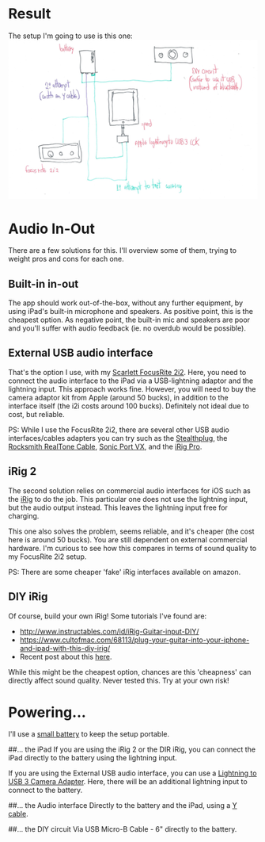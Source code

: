 # Result
The setup I'm going to use is this one:
![power-and-audio](./images/power-and-audio.jpg)

# Audio In-Out
There are a few solutions for this. I'll overview some of them, trying to weight pros and cons for each one.

## Built-in in-out
The app should work out-of-the-box, without any further equipment, by using iPad's built-in microphone and speakers. As positive point, this is the cheapest option. As negative point, the built-in mic and speakers are poor and you'll suffer with audio feedback (ie. no overdub would be possible).

## External USB audio interface
That's the option I use, with my [Scarlett FocusRite 2i2](https://us.focusrite.com/usb-audio-interfaces/scarlett-2i2). Here, you need to connect the audio interface to the iPad via a USB-lightning adaptor and the lightning input. This approach works fine. However, you will need to buy the camera adaptor kit from Apple (around 50 bucks), in addition to the interface itself (the i2i costs around 100 bucks). Definitely not ideal due to cost, but reliable.

PS: While I use the FocusRite 2i2, there are several other USB audio interfaces/cables adapters you can try such as the [Stealthplug](http://www.ikmultimedia.com/products/stealthplug/), the [Rocksmith RealTone Cable](https://www.youtube.com/watch?v=MLF9vdWE90s), [Sonic Port VX](http://line6.com/sonicport-audio-interface/sonicport-vx/), and the [iRig Pro](www.ikmultimedia.com/products/irigpro/).

## iRig 2
The second solution relies on commercial audio interfaces for iOS such as the [iRig](https://www.amazon.ca/IK-Multimedia-iRig-Guitar-Interface/dp/B00T631UTC/ref=sr_1_1?ie=UTF8&qid=1512423248&sr=8-1&keywords=irig) to do the job. This particular one does not use the lightning input, but the audio output instead. This leaves the lightning input free for charging.

This one also solves the problem, seems reliable, and it's cheaper (the cost here is around 50 bucks). You are still dependent on external commercial hardware. I'm curious to see how this compares in terms of sound quality to my FocusRite 2i2 setup.

PS: There are some cheaper 'fake' iRig interfaces available on amazon.

## DIY iRig
Of course, build your own iRig! Some tutorials I've found are:
- http://www.instructables.com/id/iRig-Guitar-input-DIY/
- https://www.cultofmac.com/68113/plug-your-guitar-into-your-iphone-and-ipad-with-this-diy-irig/
- Recent post about this [here](https://www.cultofmac.com/479961/how-to-play-guitar-iphone/).

While this might be the cheapest option, chances are this 'cheapness' can directly affect sound quality. Never tested this. Try at your own risk!

# Powering...
I'll use a [small battery](https://www.amazon.com/JETech-2-Output-Portable-External-Battery/dp/B00T415OTS) to keep the setup portable.

##... the iPad
If you are using the iRig 2 or the DIR iRig, you can connect the iPad directly to the battery using the lightning input.

If you are using the External USB audio interface, you can use a [Lightning to USB 3 Camera Adapter](https://www.apple.com/ca/shop/product/mk0w2am/a/lightning-to-usb-3-camera-adapter). Here, there will be an additional lightning input to connect to the battery.

##... the Audio interface
Directly to the battery and the iPad, using a [Y cable](http://www.thediligentmusician.com/2014/09/how-to-use-focusrite-scarlett-2i2-with.html).

##... the DIY circuit
Via USB Micro-B Cable - 6" directly to the battery.
